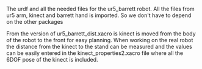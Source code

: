 The urdf and all the needed files for the ur5_barrett robot. All the files from ur5 arm, kinect and barrett hand is imported. So we don't have to depend on the other packages





From the version of ur5_barrett_dist.xacro is kinect is moved from the body of the robot to the front for easy planning. When working on the real robot the distance from the kinect to the stand can be measured and the values can be easily entered in the kinect_properties2.xacro file where all the 6DOF pose of the kinect is included.
